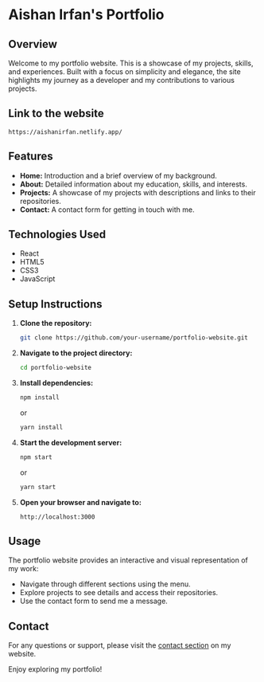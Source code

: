 # Aishan Irfan's Portfolio

## Overview
Welcome to my portfolio website. This is a showcase of my projects, skills, and experiences. Built with a focus on simplicity and elegance, the site highlights my journey as a developer and my contributions to various projects.

## Link to the website
  `https://aishanirfan.netlify.app/`

## Features
- **Home:** Introduction and a brief overview of my background.
- **About:** Detailed information about my education, skills, and interests.
- **Projects:** A showcase of my projects with descriptions and links to their repositories.
- **Contact:** A contact form for getting in touch with me.

## Technologies Used
- React
- HTML5
- CSS3
- JavaScript

## Setup Instructions
1. **Clone the repository:**
    ```sh
    git clone https://github.com/your-username/portfolio-website.git
    ```
2. **Navigate to the project directory:**
    ```sh
    cd portfolio-website
    ```
3. **Install dependencies:**
    ```sh
    npm install
    ```
    or
    ```sh
    yarn install
    ```
4. **Start the development server:**
    ```sh
    npm start
    ```
    or
    ```sh
    yarn start
    ```
5. **Open your browser and navigate to:**
    ```
    http://localhost:3000
    ```

## Usage
The portfolio website provides an interactive and visual representation of my work:
- Navigate through different sections using the menu.
- Explore projects to see details and access their repositories.
- Use the contact form to send me a message.


## Contact
For any questions or support, please visit the [contact section](https://aishanirfan.netlify.app/#contact) on my website.

Enjoy exploring my portfolio!
